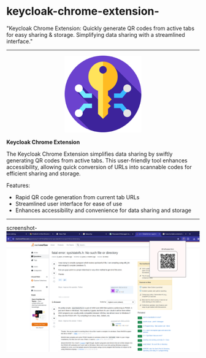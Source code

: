 # keycloak-chrome-extension-
"Keycloak Chrome Extension: Quickly generate QR codes from active tabs for easy sharing &amp; storage. Simplifying data sharing with a streamlined interface."

---

<div align="center">
  <img src="keycloak.png" alt="Logo" width="200"/>
</div>

**Keycloak Chrome Extension**

The Keycloak Chrome Extension simplifies data sharing by swiftly generating QR codes from active tabs. This user-friendly tool enhances accessibility, allowing quick conversion of URLs into scannable codes for efficient sharing and storage.

Features:
- Rapid QR code generation from current tab URLs
- Streamlined user interface for ease of use
- Enhances accessibility and convenience for data sharing and storage

--- 

screenshot-
![Alt text](image-1280x800.jpg)
